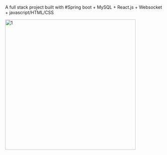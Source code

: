 A full stack project built with #Spring boot + MySQL + React.js + Websocket + javascript/HTML/CSS


<img width="418" alt="1" src="https://user-images.githubusercontent.com/69735000/187497074-b0753219-3bfb-4728-9ff2-4ef145c03c3b.png">
